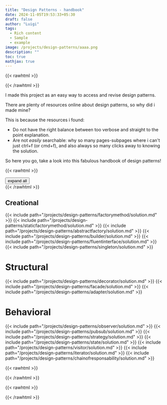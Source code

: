 ```yaml
---
title: "Design Patterns - handbook"
date: 2024-11-05T19:53:33+05:30
draft: false
author: "Luigi"
tags:
  - Rich content
  - Sample
  - example
image: /projects/design-patterns/aaaa.png
description: ""
toc: true
mathjax: true
---
```



{{< rawhtml >}}
<style>
.carousel-control-prev-icon,
.carousel-control-next-icon {
    background-color: black;
}

.carousel-indicators [data-bs-target] {
    background-color: #000; /* Colore degli indicatori (nero) */
    border-radius: 50%; /* Forma circolare */
    width: 10px; /* Larghezza dell'indicatore */
    height: 10px; /* Altezza dell'indicatore */
    opacity: 0.5; /* Trasparenza per indicatori non attivi */
    border: none; /* Rimuove il bordo quadrato */
}

.carousel-indicators [data-bs-target].active {
    opacity: 1; /* Opacità per l'indicatore attivo */
}

/* Posizionamento delle frecce */
.carousel-control-prev,
.carousel-control-next {
    width: 5%; /* Regola la larghezza delle frecce */
}

.carousel-item {
    transition: none !important; /* Disabilita la transizione */
}

.carousel-item.active {
    display: block; /* Assicurati che l'immagine attiva sia mostrata */
}
.carousel-item-next,
.carousel-item-prev,
.carousel-item.active {
    display: block; /* Assicura che le immagini siano visibili */
}
/* Stile per il tag <summary> */
summary {
  font-weight: bold; /* Testo in grassetto */
  cursor: pointer; /* Mostra il cursore come una mano */
  padding: 5px; /* Spaziatura interna */
  list-style: none; /* Rimuovi lo stile predefinito del marker */
}

/* Aggiungi una freccia per indicare lo stato chiuso */
summary::marker {
  content: "▶ "; /* Freccia orientata verso destra */
}

/* Stile per <summary> quando il <details> è aperto */
details[open] > summary::marker {
  content: "▼ "; /* Freccia orientata verso il basso */
}
details {
  margin-left: 20px;
}

details details {
  margin-left: calc(20px * 2);
}

details details details {
  margin-left: calc(20px * 3);
}

h1 a {
            text-decoration: underline;
            cursor: pointer;
            color: blue;
        }
</style>




<script>
    MathJax = {
        tex: {
            inlineMath: [["$", "$"]]
        }
    };
	
	
        

</script>
    
	
{{< /rawhtml >}}



I made this project as an easy way to access and revise design patterns. 

There are plenty of resources online about design patterns, so why did i made mine?

This is because the resources i found:

- Do not have the right balance between too verbose and straight to the point explanation.
- Are not *easily* searchable: why so many pages-subpages where i can't just ctrl+f (or cmd+f), and also always so many clicks away to knowing the solution.

So here you go, take a look into this fabulous handbook of design patterns!




{{< rawhtml >}}
<div id="design-patterns">




<div class="container text-center">
    <div class="row">
        <div class="col-12 text-center">
            <button id="toggleAll" class="btn btn-primary">
                <span id="buttonText">expand all</span>
            </button>
        </div>
    </div>
</div>
{{< /rawhtml >}}

## Creational
{{< include path="/projects/design-patterns/factorymethod/solution.md" >}}
{{< include path="/projects/design-patterns/staticfactorymethod/solution.md" >}}
{{< include path="/projects/design-patterns/abstractfactory/solution.md" >}}
{{< include path="/projects/design-patterns/builder/solution.md" >}}
{{< include path="/projects/design-patterns/fluentinterface/solution.md" >}}
{{< include path="/projects/design-patterns/singleton/solution.md" >}}

# Structural
{{< include path="/projects/design-patterns/decorator/solution.md" >}}
{{< include path="/projects/design-patterns/facade/solution.md" >}}
{{< include path="/projects/design-patterns/adapter/solution.md" >}}

# Behavioral
{{< include path="/projects/design-patterns/observer/solution.md" >}}
{{< include path="/projects/design-patterns/pubsub/solution.md" >}}
{{< include path="/projects/design-patterns/strategy/solution.md" >}}
{{< include path="/projects/design-patterns/state/solution.md" >}}
{{< include path="/projects/design-patterns/visitor/solution.md" >}}
{{< include path="/projects/design-patterns/iterator/solution.md" >}}
{{< include path="/projects/design-patterns/chainofresponsability/solution.md" >}}



{{< rawhtml >}}
</div>
{{< /rawhtml >}}



{{< rawhtml >}}
<script>


const toggleLink = document.getElementById("toggleAll");
const detailsElements = document.querySelectorAll("#design-patterns details");
let allExpanded = false; 

toggleLink.addEventListener("click", () => {
    allExpanded = !allExpanded;
    detailsElements.forEach(details => details.open = allExpanded);            
    toggleLink.textContent = allExpanded ? "Close All" : "Expand All";
});

</script>
    
	
{{< /rawhtml >}}